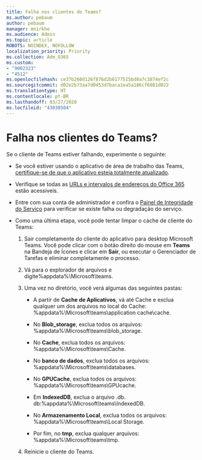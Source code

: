 ```yaml
---
title: Falha nos clientes do Teams?
ms.author: pebaum
author: pebaum
manager: mnirkhe
ms.audience: Admin
ms.topic: article
ROBOTS: NOINDEX, NOFOLLOW
localization_priority: Priority
ms.collection: Adm_O365
ms.custom:
- "9002323"
- "4512"
ms.openlocfilehash: ce37b260d126f876d2b6177515bd8a7c3874ef2c
ms.sourcegitcommit: d02e2b73aa7d0453d7baca1ea5a186cf6081d022
ms.translationtype: HT
ms.contentlocale: pt-BR
ms.lasthandoff: 03/27/2020
ms.locfileid: "43030504"
---
```

# <a name="teams-client-crashing"></a>Falha nos clientes do Teams?

Se o cliente de Teams estiver falhando, experimente o seguinte:

- Se você estiver usando o aplicativo de área de trabalho das Teams, [certifique-se de que o aplicativo esteja totalmente atualizado](https://support.office.com/article/Update-Microsoft-Teams-535a8e4b-45f0-4f6c-8b3d-91bca7a51db1).

- Verifique se todas as [URLs e intervalos de endereços do Office 365](https://docs.microsoft.com/microsoftteams/connectivity-issues) estão acessíveis.

- Entre com sua conta de administrador e confira o [Painel de Integridade do Serviço](https://docs.microsoft.com/office365/enterprise/view-service-health) para verificar se existe falha ou degradação do serviço.

 - Como uma última etapa, você pode tentar limpar o cache de cliente do Teams:

    1.  Sair completamente do cliente do aplicativo para desktop Microsoft Teams. Você pode clicar com o botão direito do mouse em **Teams** na Bandeja de Ícones e clicar em **Sair**, ou executar o Gerenciador de Tarefas e eliminar completamente o processo.

    2.  Vá para o explorador de arquivos e digite%appdata%\Microsoft\teams.

    3.  Uma vez no diretório, você verá algumas das seguintes pastas:

         - A partir de **Cache de Aplicativos**, vá até Cache e exclua qualquer um dos arquivos no local do Cache:  %appdata%\Microsoft\teams\application cache\cache.

        - No **Blob_storage**, exclua todos os arquivos: %appdata%\Microsoft\teams\blob_storage.

        - No **Cache**, exclua todos os arquivos: %appdata%\Microsoft\teams\Cache.

        - No **banco de dados**, exclua todos os arquivos: %appdata%\Microsoft\teams\databases.

        - No **GPUCache**, exclua todos os arquivos: %appdata%\Microsoft\teams\GPUcache.

        - Em **IndexedDB**, exclua o arquivo .db. db:%appdata%\Microsoft\teams\IndexedDB.

        - No **Armazenamento Local**, exclua todos os arquivos: %appdata%\Microsoft\teams\Local Storage.

        - Por fim, no **tmp**, exclua qualquer arquivos: %appdata%\Microsoft\teams\tmp.

    4. Reinicie o cliente do Teams.

